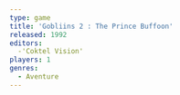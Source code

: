 ```yaml
---
type: game
title: 'Gobliins 2 : The Prince Buffoon'
released: 1992
editors: 
  -'Coktel Vision'
players: 1
genres:
  - Aventure
---
```

